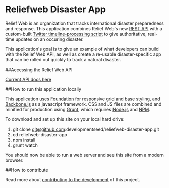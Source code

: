 Reliefweb Disaster App
======================

Relief Web is an organization that tracks international disaster preparedness and response. This application combines Relief Web's new [REST API](http://labs.reliefweb.int/) with a custom-built [Twitter timeline-processing script](https://github.com/developmentseed/twitter-server) to give authoritative, real-time updates on an occuring disaster.

This application's goal is to give an example of what developers can build with the Relief Web API, as well as create a re-usable disaster-specific app that can be rolled out quickly to track a natural disaster.

##Accessing the Relief Web API

[Current API docs here](http://apidoc.rwlabs.org/)

##How to run this application locally

This application uses [Foundation](http://foundation.zurb.com/) for responsive grid and base styling, and [Backbone.js](http://backbonejs.org) as a javascript framework. CSS and JS files are combined and minified for production using [Grunt](http://gruntjs.com/installing-grunt), which requires [Node.js](http://nodejs.org/) and [NPM](http://www.joyent.com/blog/installing-node-and-npm/).

To download and set up this site on your local hard drive:

1. git clone git@github.com:developmentseed/reliefweb-disaster-app.git
2. cd reliefweb-disaster-app
3. npm install
4. grunt watch

You should now be able to run a web server and see this site from a modern browser.

##How to contribute

Read more about [contributing to the development](https://github.com/developmentseed/reliefweb-disaster-app/blob/master/CONTRIBUTING.md) of this project.
